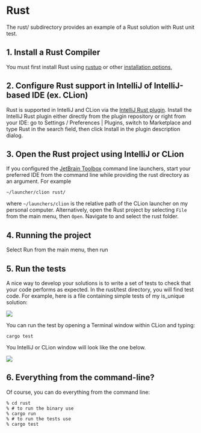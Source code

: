 # Rust 

The rust/ subdirectory provides an example of a Rust solution with Rust unit test. 

## 1. Install a Rust Compiler

You must first install Rust using [rustup](https://rustup.rs/) or other [installation options](https://github.com/rust-lang/rustup#other-installation-methods),

## 2. Configure Rust support in IntelliJ of IntelliJ-based IDE (ex. CLion)

Rust is supported in IntelliJ and CLion via the [IntelliJ Rust plugin](https://plugins.jetbrains.com/plugin/8182-rust?_ga=2.199433966.1937618986.1580431331-493015985.1579811855). Install the IntelliJ Rust plugin either directly from the plugin repository or right from your IDE: go to Settings / Preferences | Plugins, switch to Marketplace and type Rust in the search field, then click Install in the plugin description dialog.

## 3. Open the Rust project using IntelliJ or CLion

If you configured the [JetBrain Toolbox](https://www.jetbrains.com/toolbox-app/) command line launchers, start your preferred IDE from the command line while providing the rust directory as an argument. For example

```
~/launcher/clion rust/
```

where `~/launchers/clion` is the relative path of the CLion launcher on my personal computer. Alternatively, open the Rust project by selecting `File` from the main menu, then `Open`. Navigate to and select the rust folder.

## 4. Running the project

Select Run from the main menu, then run

## 5. Run the tests

A nice way to develop your solutions is to write a set of tests to check that your code performs as expected. In the rust/test directory, you will find test code. For example, here is a file containing simple tests of my is_unique solution:

<img src="../master/images/rust-clion-isunique-test-code.png">

You can run the test by opening a Terminal window within CLion and typing:


```
cargo test
```

You IntelliJ or CLion window will look like the one below.

<img src="../master/images/rust-clion-isunique-test-terminal.png">



## 6. Everything from the command-line?

Of course, you can do everything from the command line:

```
% cd rust
% # to run the binary use
% cargo run
% # to run the tests use
% cargo test
```     